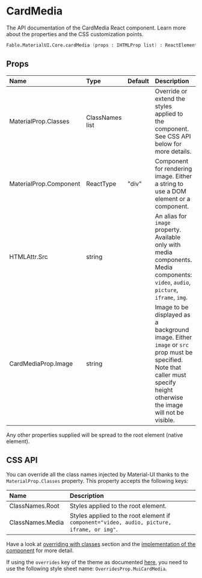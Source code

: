 # CardMedia

<p class="description">The API documentation of the CardMedia React component. Learn more about the properties and the CSS customization points.</p>

```fsharp
Fable.MaterialUI.Core.cardMedia (props : IHTMLProp list) : ReactElement
```



## Props

| Name | Type | Default | Description |
|:-----|:-----|:--------|:------------|
| <span class="prop-name">MaterialProp.Classes</span> | <span class="prop-type">ClassNames list</span> |   | Override or extend the styles applied to the component.  See CSS API below for more details.  |
| <span class="prop-name">MaterialProp.Component</span> | <span class="prop-type">ReactType</span> | <span class="prop-default">"div"</span> | Component for rendering image. Either a string to use a DOM element or a component. |
| <span class="prop-name">HTMLAttr.Src</span> | <span class="prop-type">string</span> |   | An alias for `image` property. Available only with media components. Media components: `video`, `audio`, `picture`, `iframe`, `img`. |
| <span class="prop-name">CardMediaProp.Image</span> | <span class="prop-type">string</span> |   | Image to be displayed as a background image. Either `image` or `src` prop must be specified. Note that caller must specify height otherwise the image will not be visible. |

Any other properties supplied will be spread to the root element (native element).

## CSS API

You can override all the class names injected by Material-UI thanks to the `MaterialProp.Classes` property.
This property accepts the following keys:


| Name | Description |
|:-----|:------------|
| <span class="prop-name">ClassNames.Root</span> | Styles applied to the root element.
| <span class="prop-name">ClassNames.Media</span> | Styles applied to the root element if `component="video, audio, picture, iframe, or img"`.

Have a look at [overriding with classes](#/customization/overrides) section
and the [implementation of the component](https://github.com/mui-org/material-ui/tree/master/packages/material-ui/src/CardMedia/CardMedia.js)
for more detail.

If using the `overrides` key of the theme as documented
[here](#/customization/themes),
you need to use the following style sheet name: `OverridesProp.MuiCardMedia`.

<!--## Demos-->

<!--- [Cards](/demos/cards/)-->

